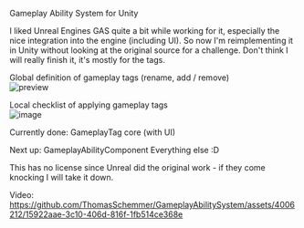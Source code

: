 Gameplay Ability System for Unity

I liked Unreal Engines GAS quite a bit while working for it, especially the nice integration into the engine (including UI).
So now I'm reimplementing it in Unity without looking at the original source for a challenge. Don't think I will really finish it, it's mostly for the tags. 

Global definition of gameplay tags (rename, add / remove)<br>
![preview](https://github.com/ThomasSchemmer/GameplayAbilitySystem/assets/4006212/47e58267-478d-4a40-bba4-d5c8591fd205)

Local checklist of applying gameplay tags<br>
![image](https://github.com/ThomasSchemmer/GameplayAbilitySystem/assets/4006212/51502e16-cfb8-462c-bb1f-acd4b9c5825b)


Currently done:
GameplayTag core (with UI)

Next up:
GameplayAbilityComponent
Everything else :D 

This has no license since Unreal did the original work - if they come knocking I will take it down.

Video:
https://github.com/ThomasSchemmer/GameplayAbilitySystem/assets/4006212/15922aae-3c10-406d-816f-1fb514ce368e
